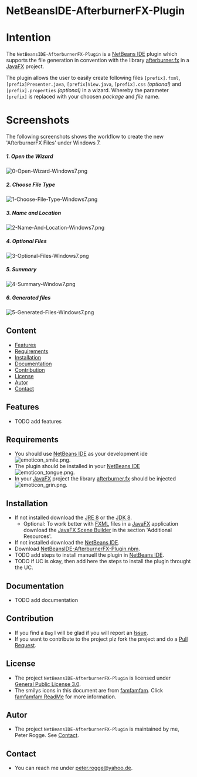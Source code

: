 NetBeansIDE-AfterburnerFX-Plugin
===



Intention
===

The `NetBeansIDE-AfterburnerFX-Plugin` is a [NetBeans IDE] plugin which supports the 
file generation in convention with the library [afterburner.fx] in a [JavaFX] project.

The plugin allows the user to easily create following files `[prefix].fxml`, 
`[prefix]Presenter.java`, `[prefix]View.java`, `[prefix].css` *(optional)* and
`[prefix].properties` *(optional)* in a wizard. Whereby the parameter `[prefix]` 
is replaced with your choosen *package* and *file* name.



Screenshots
===

The following screenshots shows the workflow to create the new 'AfterburnerFX Files' under Windows 7.

##### 1. Open the Wizard
![0-Open-Wizard-Windows7.png][0-Open-Wizard-Windows7]

##### 2. Choose File Type  
![1-Choose-File-Type-Windows7.png][1-Choose-File-Type-Windows7]

##### 3. Name and Location 
![2-Name-And-Location-Windows7.png][2-Name-And-Location-Windows7]

##### 4. Optional Files  
![3-Optional-Files-Windows7.png][3-Optional-Files-Windows7]

##### 5. Summary  
![4-Summary-Window7.png][4-Summary-Window7]

##### 6. Generated files  
![5-Generated-Files-Windows7.png][5-Generated-Files-Windows7]



Content
---

* [Features](#Features)
* [Requirements](#Requirements)
* [Installation](#Installation)
* [Documentation](#Documentation)
* [Contribution](#Contribution)
* [License](#License)
* [Autor](#Autor)
* [Contact](#Contact)



Features<a name="Features" />
---
* TODO add features



Requirements<a name="Requirements" />
---

* You should use [NetBeans IDE] as your development ide ![emoticon_smile.png][emoticon_smile].
* The plugin should be installed in your [NetBeans IDE] ![emoticon_tongue.png][emoticon_tongue].
* In your [JavaFX] project the library [afterburner.fx] should be injected ![emoticon_grin.png][emoticon_grin].



Installation<a name="Installation" />
---

* If not installed download the [JRE 8] or the [JDK 8].
  * Optional: To work better with [FXML] files in a [JavaFX] application download 
    the [JavaFX Scene Builder] in the section 'Additional Resources'.
* If not installed download the [NetBeans IDE].
* Download [NetBeansIDE-AfterburnerFX-Plugin.nbm].
* TODO add steps to install manuell the plugin in [NetBeans IDE].
* TODO if UC is okay, then add here the steps to install the plugin throught the UC.



Documentation<a name="Documentation" />
---

* TODO add documentation



Contribution<a name="Contribution" />
---

* If you find a `Bug` I will be glad if you will report an [Issue].
* If you want to contribute to the project plz fork the project and do a [Pull Request].



License<a name="License" />
---

* The project `NetBeansIDE-AfterburnerFX-Plugin` is licensed under [General Public License 3.0].
* The smilys icons in this document are from [famfamfam]. Click [famfamfam ReadMe] for more information.



Autor<a name="Autor" />
---

* The project `NetBeansIDE-AfterburnerFX-Plugin` is maintained by me, Peter Rogge. See [Contact](#Contact).



Contact<a name="Contact" />
---

* You can reach me under <peter.rogge@yahoo.de>.



[//]: # (Links)

[afterburner.fx]:https://github.com/AdamBien/afterburner.fx/
[famfamfam]:http://www.famfamfam.com/
[famfamfam ReadMe]:https://github.com/Naoghuman/NetBeansIDE-AfterburnerFX-Plugin/files/7315/readme_famfamfam.txt
[FXML]:http://docs.oracle.com/javafx/2/fxml_get_started/jfxpub-fxml_get_started.htm
[General Public License 3.0]:http://www.gnu.org/licenses/gpl-3.0.en.html
[Issue]:https://github.com/Naoghuman/NetbeansIDE-AfterburnerFX-Plugin/issues
[JavaDoc]:http://www.oracle.com/technetwork/java/javase/documentation/index-jsp-135444.html
[JavaFX]:http://docs.oracle.com/javase/8/javase-clienttechnologies.htm
[JavaFX Scene Builder]:http://www.oracle.com/technetwork/java/javase/downloads/index.html
[JDK 8]:http://www.oracle.com/technetwork/java/javase/downloads/jdk8-downloads-2133151.html
[JRE 8]:http://www.oracle.com/technetwork/java/javase/downloads/jre8-downloads-2133155.html
[Maven]:http://maven.apache.org/
[NetBeans IDE]:https://netbeans.org/
[NetBeansIDE-AfterburnerFX-Plugin.nbm]:https://github.com/Naoghuman/NetbeansIDE-AfterburnerFX-Plugin/releases
[Pull Request]:https://help.github.com/articles/using-pull-requests



[//]: # (Images)

[0-Open-Wizard-Windows7]:https://cloud.githubusercontent.com/assets/8161815/10226251/ba1e5170-6866-11e5-9fad-44e5ae6ad686.png
[1-Choose-File-Type-Windows7]:https://cloud.githubusercontent.com/assets/8161815/10203035/21c09472-67b4-11e5-92ed-c5826fa52349.png
[2-Name-And-Location-Windows7]:https://cloud.githubusercontent.com/assets/8161815/10203034/21c03e96-67b4-11e5-8eab-fb64eeb3dbfa.png
[3-Optional-Files-Windows7]:https://cloud.githubusercontent.com/assets/8161815/10203031/21bb4d3c-67b4-11e5-8ca8-f98700593e3d.png
[4-Summary-Window7]:https://cloud.githubusercontent.com/assets/8161815/10203032/21bd95c4-67b4-11e5-8b9a-17575955a076.png
[5-Generated-Files-Windows7]:https://cloud.githubusercontent.com/assets/8161815/10203033/21bed0e2-67b4-11e5-9a8f-bcbb7e6a15da.png

[emoticon_smile]:https://cloud.githubusercontent.com/assets/8161815/10268707/76d6c5f2-6ac1-11e5-9330-15a8943f1b0d.png
[emoticon_grin]:https://cloud.githubusercontent.com/assets/8161815/10268709/7b073800-6ac1-11e5-85b3-d0e342acc403.png
[emoticon_tongue]:https://cloud.githubusercontent.com/assets/8161815/10268706/741f41fe-6ac1-11e5-88ea-1b4d807b2283.png
